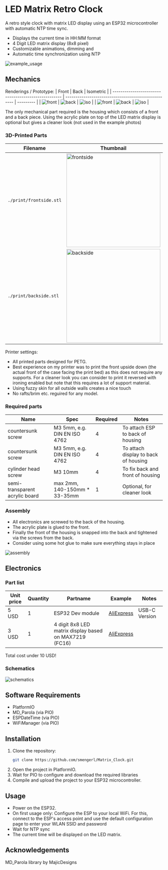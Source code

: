 # LED Matrix Retro Clock

A retro style clock with matrix LED display using an ESP32 microcontroller with automatic NTP time sync.
- Displays the current time in HH:MM format
- 4 Digit LED matrix display (8x8 pixel)
- Customizable animations, dimming and 
- Automatic time synchronization using NTP

<img src="./print/photos/example_usage.jpg" alt="example_usage"/>



## Mechanics

Renderings / Prototype:
| Front                                                | Back                                                 | Isometric |
| ---------------------------------------------------- | ---------------------------------------------------- | --------- |
| <img src="./print/rendering/front.png" alt="front"/> | <img src="./print/rendering/back.png" alt="back"/>   | <img src="./print/rendering/iso.png" alt="iso"/> |
| <img src="./print/photos/front.jpg" alt="front"/> | <img src="./print/photos/back.jpg" alt="back"/>   | <img src="./print/photos/iso.jpg" alt="iso"/> |


The only mechanical part required is the housing which consists of a front and a back piece.
Using the acrylic plate on top of the LED matrix display is optional but gives a cleaner look (not used in the example photos)

### 3D-Printed Parts

| Filename                     | Thumbnail                                                                | Required | Notes |
| ---------------------------- | -------------------------------------------------------------------------| -------- | ------|
| `./print/frontside.stl`      | <img src="./print/rendering/frontside.png" alt="frontside" width="300"/> | 1        | |
| `./print/backside.stl`       | <img src="./print/rendering/backside.png" alt="backside" width="300"/>   | 1        | |

Printer settings:
- All printed parts designed for PETG. 
- Best experience on my printer was to print the front upside down (the actual front of the case facing the print bed) as this does not require any supports. For a cleaner look you can consider to print it reversed with ironing enabled but note that this requires a lot of support material. 
- Using fuzzy skin for all outside walls creates a nice touch
- No rafts/brim etc. reguired for any model.

### Required parts

| Name              | Spec                          | Required | Notes |
| ----------------- | ----------------------------- | -------- | ------|
| countersunk screw | M3 5mm, e.g. DIN EN ISO 4762  | 4        | To attach ESP to back of housing |
| countersunk screw | M3 5mm, e.g. DIN EN ISO 4762  | 4        | To attach display to back of housing |
| cylinder head screw | M3 10mm | 4        | To fix back and front of housing |
| semi-transparent acrylic board | max 2mm, 140-150mm * 33-35mm | 1        | Optional, for cleaner look |

### Assembly

- All electronics are screwed to the back of the housing.
- The acrylic plate is glued to the front.
- Finally the front of the housing is snapped into the back and tightened via the screws from the back.
- Consider using some hot glue to make sure everything stays in place

![assembly](./print/rendering/assembly.gif)


## Electronics

### Part list

| Unit price | Quantity | Partname                   | Example   | Notes |
| ---------- | -------- | -------------------------- | --------- | ----- |
| 5 USD      | 1        | ESP32 Dev module           | <a href="https://de.aliexpress.com/item/1005006474308440.html">AliExpress</a> | USB-C Version |
| 3 USD      | 1        | 4 digit 8x8 LED matrix display based on MAX7219 (FC16) | <a href="https://de.aliexpress.com/item/1005006976020684.html">AliExpress</a> |  |

Total cost under 10 USD!



### Schematics

<img src="./schematics/schematics.jpg" alt="schematics"/>





## Software Requirements

- PlatformIO
- MD_Parola (via PIO)
- ESPDateTime (via PIO) 
- WiFiManager (via PIO)

## Installation

1. Clone the repository:
   ```sh
   git clone https://github.com/smengerl/Matrix_Clock.git
2. Open the project in PlatformIO.
3. Wait for PIO to configure and download the required libraries
4. Compile and upload the project to your ESP32 microcontroller.


## Usage
- Power on the ESP32.
- On first usage only: Configure the ESP to your local WiFi. For this, connect to the ESP's access point and use the default configuration page to enter your WLAN SSID and password 
- Wait for NTP sync
- The current time will be displayed on the LED matrix.

## Acknowledgements
MD_Parola library by MajicDesigns
